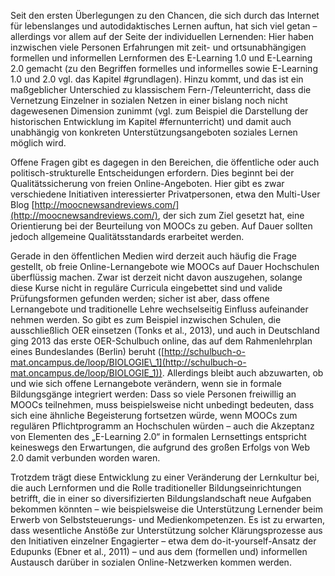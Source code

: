 <!-- filename: 05_Perspektivisches_Fazit.md -->
<!-- title: Perspektivisches Fazit -->

Seit den ersten Überlegungen zu den Chancen, die sich durch das Internet für lebenslanges und autodidaktisches Lernen auftun, hat sich viel getan – allerdings vor allem auf der Seite der individuellen Lernenden: Hier haben inzwischen viele Personen Erfahrungen mit zeit- und ortsunabhängigen formellen und informellen Lernformen des E-Learning 1.0 und E-Learning 2.0 gemacht (zu den Begriffen formelles und informelles sowie E-Learning 1.0 und 2.0 vgl. das Kapitel #grundlagen). Hinzu kommt, und das ist ein maßgeblicher Unterschied zu klassischem Fern-/Teleunterricht, dass die Vernetzung Einzelner in sozialen Netzen in einer bislang noch nicht dagewesenen Dimension zunimmt (vgl. zum Beispiel die Darstellung der historischen Entwicklung im Kapitel #fernunterricht) und damit auch unabhängig von konkreten Unterstützungsangeboten soziales Lernen möglich wird.

Offene Fragen gibt es dagegen in den Bereichen, die öffentliche oder auch politisch-strukturelle Entscheidungen erfordern. Dies beginnt bei der Qualitätssicherung von freien Online-Angeboten. Hier gibt es zwar verschiedene Initiativen interessierter Privatpersonen, etwa den Multi-User Blog [http://moocnewsandreviews.com/](http://moocnewsandreviews.com/), der sich zum Ziel gesetzt hat, eine Orientierung bei der Beurteilung von MOOCs zu geben. Auf Dauer sollten jedoch allgemeine Qualitätsstandards erarbeitet werden.

Gerade in den öffentlichen Medien wird derzeit auch häufig die Frage gestellt, ob freie Online-Lernangebote wie MOOCs auf Dauer Hochschulen überflüssig machen. Zwar ist derzeit nicht davon auszugehen, solange diese Kurse nicht in reguläre Curricula eingebettet sind und valide Prüfungsformen gefunden werden; sicher ist aber, dass offene Lernangebote und traditionelle Lehre wechselseitig Einfluss aufeinander nehmen werden. So gibt es zum Beispiel inzwischen Schulen, die ausschließlich OER einsetzen (Tonks et al., 2013), und auch in Deutschland ging 2013 das erste OER-Schulbuch online, das auf dem Rahmenlehrplan eines Bundeslandes (Berlin) beruht ([http://schulbuch-o-mat.oncampus.de/loop/BIOLOGIE\_1](http://schulbuch-o-mat.oncampus.de/loop/BIOLOGIE_1)). Allerdings bleibt auch abzuwarten, ob und wie sich offene Lernangebote verändern, wenn sie in formale Bildungsgänge integriert werden: Dass so viele Personen freiwillig an MOOCs teilnehmen, muss beispielsweise nicht unbedingt bedeuten, dass sich eine ähnliche Begeisterung fortsetzen würde, wenn MOOCs zum regulären Pflichtprogramm an Hochschulen würden – auch die Akzeptanz von Elementen des „E-Learning 2.0“ in formalen Lernsettings entspricht keineswegs den Erwartungen, die aufgrund des großen Erfolgs von Web 2.0 damit verbunden worden waren.

Trotzdem trägt diese Entwicklung zu einer Veränderung der Lernkultur bei, die auch Lernformen und die Rolle traditioneller Bildungseinrichtungen betrifft, die in einer so diversifizierten Bildungslandschaft neue Aufgaben bekommen könnten – wie beispielsweise die Unterstützung Lernender beim Erwerb von Selbststeuerungs- und Medienkompetenzen. Es ist zu erwarten, dass wesentliche Anstöße zur Unterstützung solcher Klärungsprozesse aus den Initiativen einzelner Engagierter – etwa dem do-it-yourself-Ansatz der Edupunks (Ebner et al., 2011) – und aus dem (formellen und) informellen Austausch darüber in sozialen Online-Netzwerken kommen werden.
